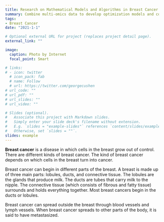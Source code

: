 ```yaml
---
title: Research on Mathematical Models and Algorithms in Breast Cancer Precision Medicine, National Key R&D Program (NO. 2020YFA0712402), Participant
summary: Combine multi-omics data to develop optimization models and corresponding algorithms.
tags:
- Breast Cancer
date: "2021-1-1"

# Optional external URL for project (replaces project detail page).
external_link: ""

image:
  caption: Photo by Internet
  focal_point: Smart

# links:
# - icon: twitter
  # icon_pack: fab
  # name: Follow
  # url: https://twitter.com/georgecushen
# url_code: ""
# url_pdf: ""
# url_slides: ""
# url_video: ""

# Slides (optional).
#   Associate this project with Markdown slides.
#   Simply enter your slide deck's filename without extension.
#   E.g. `slides = "example-slides"` references `content/slides/example-slides.md`.
#   Otherwise, set `slides = ""`.
slides: example
---
```


**Breast cancer** is a disease in which cells in the breast grow out of control. There are different kinds of breast cancer. The kind of breast cancer depends on which cells in the breast turn into cancer.

Breast cancer can begin in different parts of the breast. A breast is made up of three main parts: lobules, ducts, and connective tissue. The lobules are the glands that produce milk. The ducts are tubes that carry milk to the nipple. The connective tissue (which consists of fibrous and fatty tissue) surrounds and holds everything together. Most breast cancers begin in the ducts or lobules.

Breast cancer can spread outside the breast through blood vessels and lymph vessels. When breast cancer spreads to other parts of the body, it is said to have metastasized.


